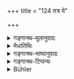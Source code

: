+++
title = "124 तत्र ये"

+++

<details><summary>गङ्गानथ-मूलानुवादः</summary>

I am now going to describe fully which and how many Brāhmaṇas should be fed at it, and on what food,—as also those that should be avoided.—(124)
</details>

<details><summary>मेधातिथिः</summary>

**तत्र** तस्मिञ् छ्राद्धे **ये द्विजोत्तमा** ब्राह्मणा **भोजनीया** ये च परिहर्तव्याः, **यावन्तो** यत्संख्याका "द्वौ दैवे" (म्ध् ३.११५) इत्यादि, **यैश् चान्नैः** "तिलैर् व्रीहियवैः" (म्ध् ३.२५७) इत्यादि, तद् एतत् सर्वम् इदानीं **वक्ष्यामि** । तच् छृणुत । 

- एतद् अत्र प्राधान्येन संपाद्यम् । एतेन विना श्राद्धं न कृतं भवति । अन्यच् च यच् चाङ्गजातम् आराद् उपकारकं संनिपत्योपकारकं वा तस्मिन्न् असंपन्ने श्राद्धं न कृतं भवति, सगुणं तन् न स्यात् । अत एतेषां प्राधान्यख्यापनार्थं पुनर् उपन्यासः ॥ ३.११४ ॥
</details>

<details><summary>गङ्गानथ-भाष्यानुवादः</summary>

‘*At* *it*’—at the *śrāddha*;—those Brāhmaṇas that should be fed,—as also those that should be avoided;—‘*how* *many*’—what number; as is going to be pointed out that ‘two should be fed at the offering to the gods, and so forth’ (125);—‘*on what food*,’—‘on sesamum, barley, etc.’ (267) all this ‘*I am now going to describe*’— listen-to it.

This (feeding of Brāhmaṇas) is the chief thing to be accomplished; for without this the *śrāddha* is as good as not done. As for the subsidiary factors,—those that help in the performance directly, as well as those that help indirectly,—even if these are not duly accomplished, the
*śrāddha* is done,—only it is not quite complete in its details. Hence
it is that the subjects have been propounded again, for the purpose of indicating their predominant character.—(124.)
</details>

<details><summary>गङ्गानथ-टिप्पन्यः</summary>

*Medhātithi* (p. 241, l. 25)—‘*Yaccāṅgajātam etc*.’—The Mīmāṃsakas,
specially those belonging to the ‘Prābhākara’ school, classify
‘subsidiaries to an act’ under four heads:—(1) class-character, (2)
quality, (3) substance, and (4) such things as are denoted by verbs,
*i.e*., actions. The last of these is grouped under two heads—(1) Those
directly helpful, called *Sannipatyopakāraka*, and (2) those indirectly
helpful, called ‘*Ārādupakāraka*’. That which produces its direct
effects in certain things conducive to the fulfilment of the sacrificial
act, is its *Sannipatyopakāraka*; *e.g*., the *sitting* of the
sacrifìcer, the *threshing of the corn* and so forth. The
*Sannipatyopakāraka* is of four kinds—(1) that which brings into
existence a certain substance; *i.e*., the kneading of the flour, which
brings into existence the dough;—(2) that which leads to the acquisition
of a certain substance; *e.g*., the act of milking the cow;—(3) that
which produces some change in an already existing substance; *e.g*., the
boiling of clarified butter;—(4) that which is purely purificatory,
*e.g*., the sprinkling of water over the corn. The subsidiaries that
belong to this class do not produce any transcendental result—

*Apūrva*—of their own; they are related to the result produced by the
sacrificial act to which they are subsidiary......... The

*Ārāpudakāraka*—or indirectly helpful subsidiaries—are of two kinds—(1)
those that fulfil only a transcendental purpose and do not produce any
visible effects in any material substance; *e.g*., the small offerings
made during the *Darśapūrṇamāsa*, such as the *Samid-yāga* and the
rest;—and (2) those that produce both transcendental and visible
effects; *e.g*., the *Payovrata*, the act of the Sacrificer and his wife
living, during the performance of the *Jyotiṣṭoma*, purely on milk.
These latter, from their very nature, are such acts as have their own
*minor* resultant *Apūrvas*, which go to help in the fulfilment of the
*Apūrva* of the main sacrificial act itself. \[For a discussion on this
subject, the reader is referred to the *Prābhakara School of Pūrva
Mīmāṃsā*, pp. 180-185.\]

This verse is quoted in *Hemādri* (Śrāddha, p. 377).
</details>

<details><summary>Bühler</summary>

124	I will fully declare what and how many (Brahmanas) must be fed on that (occasion), who must be avoided, and on what kinds of food (they shall dine).
</details>
